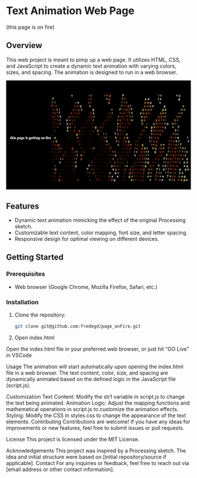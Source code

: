 # Text Animation Web Page
(this page is on fire)

## Overview

This web project is meant to pimp up a web page. It utilizes HTML, CSS, and JavaScript to create a dynamic text animation with varying colors, sizes, and spacing. The animation is designed to run in a web browser.

![Demo](page_on_fire.gif)

## Features

- Dynamic text animation mimicking the effect of the original Processing sketch.
- Customizable text content, color mapping, font size, and letter spacing.
- Responsive design for optimal viewing on different devices.

## Getting Started

### Prerequisites

- Web browser (Google Chrome, Mozilla Firefox, Safari, etc.)

### Installation

1. Clone the repository:

   ```bash
   git clone git@github.com:fredegd/page_onFire.git

2. Open index.html

Open the index.html file in your preferred web browser, or just hit "GO Live" in VSCode

Usage
The animation will start automatically upon opening the index.html file in a web browser. The text content, color, size, and spacing are dynamically animated based on the defined logic in the JavaScript file (script.js).

Customization
Text Content: Modify the str1 variable in script.js to change the text being animated.
Animation Logic: Adjust the mapping functions and mathematical operations in script.js to customize the animation effects.
Styling: Modify the CSS in styles.css to change the appearance of the text elements.
Contributing
Contributions are welcome! If you have any ideas for improvements or new features, feel free to submit issues or pull requests.

License
This project is licensed under the MIT License.

Acknowledgements
This project was inspired by a Processing sketch.
The idea and initial structure were based on [initial repository/source if applicable].
Contact
For any inquiries or feedback, feel free to reach out via [email address or other contact information].

